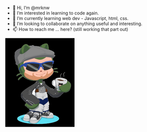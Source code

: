 - 👋 Hi, I’m @mrknw
- 👀 I’m interested in learning to code again. 
- 🌱 I’m currently learning web dev - Javascript, html, css. 
- 💞️ I’m looking to collaborate on anything useful and interesting. 
- 📫 How to reach me ... here? (still working that part out)

<!---
mrknw/mrknw is a ✨ special ✨ repository because its `README.md` (this file) appears on your GitHub profile.
You can click the Preview link to take a look at your changes.
--->
![This is an image](mycat.png)

